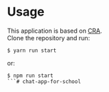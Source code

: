
# Usage
This application is based on [CRA](https://create-react-app.dev/).  
Clone the repository and run:

```console
$ yarn run start
```

or:
```console
$ npm run start
```# chat-app-for-school

